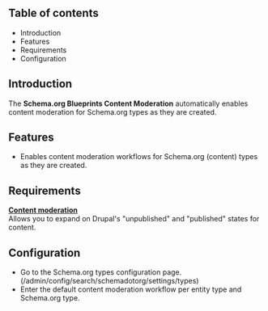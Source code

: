 Table of contents
-----------------

* Introduction
* Features
* Requirements
* Configuration


Introduction
------------

The **Schema.org Blueprints Content Moderation** automatically enables
content moderation for Schema.org types as they are created.


Features
--------

- Enables content moderation workflows for Schema.org (content) types as
  they are created.


Requirements
------------

**[Content moderation](https://www.drupal.org/docs/8/core/modules/content-moderation/overview)**  
Allows you to expand on Drupal's "unpublished" and "published" states for content.


Configuration
-------------

- Go to the Schema.org types configuration page.
  (/admin/config/search/schemadotorg/settings/types)
- Enter the default content moderation workflow per entity type and Schema.org type.


